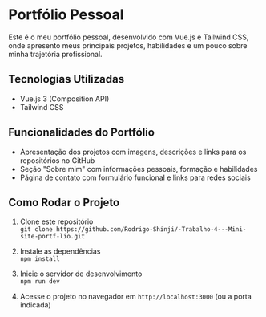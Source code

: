 # Portfólio Pessoal

Este é o meu portfólio pessoal, desenvolvido com Vue.js e Tailwind CSS, onde apresento meus principais projetos, habilidades e um pouco sobre minha trajetória profissional.

## Tecnologias Utilizadas

- Vue.js 3 (Composition API)
- Tailwind CSS

## Funcionalidades do Portfólio

- Apresentação dos projetos com imagens, descrições e links para os repositórios no GitHub
- Seção "Sobre mim" com informações pessoais, formação e habilidades
- Página de contato com formulário funcional e links para redes sociais

## Como Rodar o Projeto

1. Clone este repositório  
   `git clone https://github.com/Rodrigo-Shinji/-Trabalho-4---Mini-site-portf-lio.git`

2. Instale as dependências  
   `npm install`

3. Inicie o servidor de desenvolvimento  
   `npm run dev`

4. Acesse o projeto no navegador em `http://localhost:3000` (ou a porta indicada)
